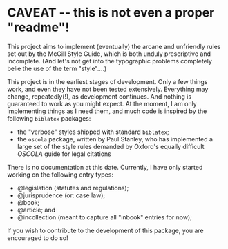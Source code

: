 CAVEAT -- this is not even a proper "readme"!
=============================================

This project aims to implement (eventually) the arcane and unfriendly
rules set out by the McGill Style Guide, which is both unduly
prescriptive and incomplete. (And let's not get into the typographic
problems completely belie the use of the term "style"....)


This project is in the earliest stages of development. Only a few
things work, and even they have not been tested extensively.
Everything may change, repeatedly(!), as development continues. And
nothing is guaranteed to work as you might expect. At the moment, I am
only implementing things as I need them, and much code is inspired by
the following `biblatex` packages:


- the "verbose" styles shipped with standard `biblatex`;
- the `oscola` package, written by Paul Stanley, who has implemented a
  large set of the style rules demanded by Oxford's equally difficult
  *OSCOLA* guide for legal citations


There is no documentation at this date. Currently, I have only started
working on the following entry types:

- @legislation (statutes and regulations);
- @jurisprudence (or: case law);
- @book;
- @article; and
- @incollection (meant to capture all "inbook" entries for now);


If you wish to contribute to the development of this package, you are
encouraged to do so!
